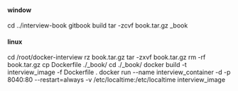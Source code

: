 #### window
cd ../interview-book
gitbook build
tar -zcvf book.tar.gz _book

#### linux 
cd /root/docker-interview
rz book.tar.gz
tar -zxvf book.tar.gz
rm -rf book.tar.gz
cp Dockerfile ./_book/
cd ./_book/
docker build -t interview_image -f Dockerfile .
docker run --name interview_container -d -p 8040:80 --restart=always -v /etc/localtime:/etc/localtime interview_image